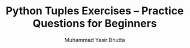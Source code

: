 ---
layout: exercises
title: Python Tuples Exercises – Practice Questions for Beginners
description: Strengthen your understanding of Python tuples with beginner-friendly exercises. Practice tuple creation, indexing, unpacking, and immutability through hands-on coding questions.
keywords: Python tuple exercises, tuples practice questions, Python tuple coding tasks, beginner Python tuples, tuple operations in Python, Python data structure practice, immutable types Python, Python tuple indexing
author: "Muhammad Yasir Bhutta"
toc: toc/python.html
topic: "tuples"
course: "python"
prev: "/python/docs/tuples/practice-and-progress/find-fix-mistakes-tuples.html"
next: "/python/docs/tuples/practice-and-progress/mini-projects-tuples.html"
show_practice_progress: true
show_mini_project: null
show_toc: true
breadcrumb:
  - title: Home
    url: /
  - title: python
    url: /python/
  - title: tuples
    url: /python/docs/tuples/
---